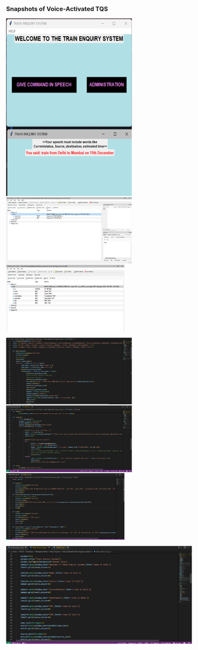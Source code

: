 ### **Snapshots of Voice-Activated TQS**

<img height="480" width="341" alt="Tkinter GUI" src="TQS_BMS_Images/T3.png"> <img height="180" width="341" alt="quit.db database" src="TQS_BMS_Images/T1.png"> <img height="180" width="321" alt="train.db database" src="TQS_BMS_Images/T2.png">

<img height="180" width="341" alt="Front.py file content-1" src="TQS_BMS_Images/T4.png"> <img height="180" width="341" alt="Front.py file content-2" src="TQS_BMS_Images/T5.png"> <img height="180" width="321" alt="final_back_iti.py file" src="TQS_BMS_Images/T6.png">

<img alt="final_front_iti.py file" src="TQS_BMS_Images/T7.png">
